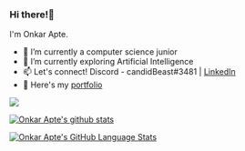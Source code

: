 ### Hi there!👋

I'm Onkar Apte.

- 🔭 I’m currently a computer science junior
- 🌱 I’m currently exploring Artificial Intelligence
- 📫 Let's connect! Discord - candidBeast#3481 | [LinkedIn](https://www.linkedin.com/in/onapte)
- 📗 Here's my [portfolio](https://onkarapte.vercel.app/)

![](https://komarev.com/ghpvc/?username=onapte&color=blueviolet)

[![Onkar Apte's github stats](https://github-readme-stats.vercel.app/api?username=onapte&theme=tokyonight)](https://github.com/onapte/github-readme-stats)    

[![Onkar Apte's GitHub Language Stats](https://github-readme-stats.vercel.app/api/top-langs/?username=onapte&langs_count=5&theme=tokyonight)]()
